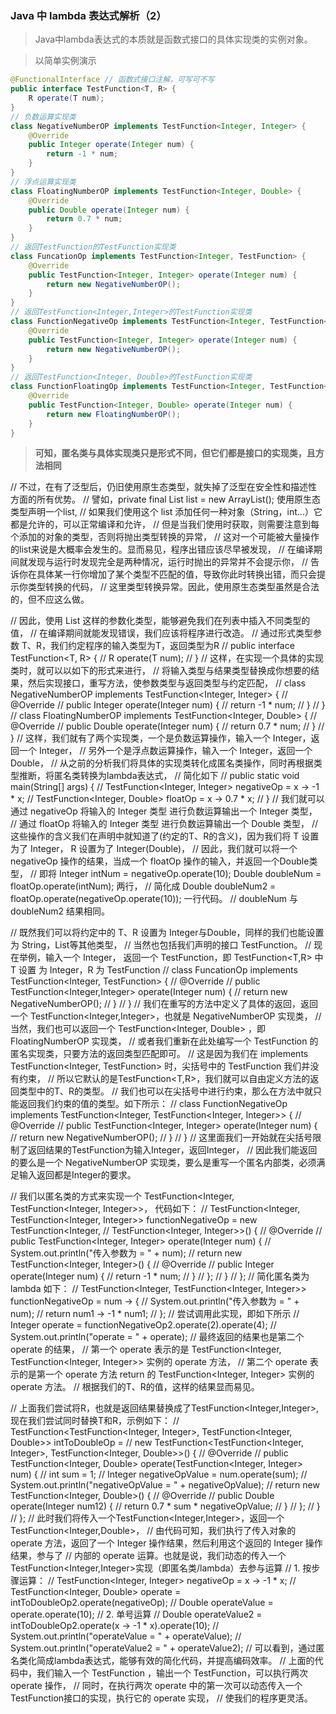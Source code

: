 ### Java 中 lambda 表达式解析（2）
>  Java中lambda表达式的本质就是函数式接口的具体实现类的实例对象。

>以简单实例演示
```java
@FunctionalInterface // 函数式接口注解，可写可不写
public interface TestFunction<T, R> {
	R operate(T num);
}
// 负数运算实现类
class NegativeNumberOP implements TestFunction<Integer, Integer> {
	@Override
	public Integer operate(Integer num) {
		return -1 * num;
	}
}
// 浮点运算实现类
class FloatingNumberOP implements TestFunction<Integer, Double> {
	@Override
	public Double operate(Integer num) {
		return 0.7 * num;
	}
}
// 返回TestFunction的TestFunction实现类
class FuncationOp implements TestFunction<Integer, TestFunction> {
	@Override
	public TestFunction<Integer, Integer> operate(Integer num) {
		return new NegativeNumberOP();
	}
}
// 返回TestFunction<Integer,Integer>的TestFunction实现类
class FunctionNegativeOp implements TestFunction<Integer, TestFunction<Integer, Integer>> {
	@Override
	public TestFunction<Integer, Integer> operate(Integer num) {
		return new NegativeNumberOP();
	}
}
// 返回TestFunction<Integer, Double>的TestFunction实现类
class FunctionFloatingOp implements TestFunction<Integer, TestFunction<Integer, Double>> {
	@Override
	public TestFunction<Integer, Double> operate(Integer num) {
		return new FloatingNumberOP();
	}
}
```

> **可知，匿名类与具体实现类只是形式不同，但它们都是接口的实现类，且方法相同**

//  不过，在有了泛型后，仍旧使用原生态类型，就失掉了泛型在安全性和描述性方面的所有优势。
//  譬如，private final List list = new ArrayList(); 使用原生态类型声明一个list,
//  如果我们使用这个 list 添加任何一种对象（String，int...）它都是允许的，可以正常编译和允许，
//  但是当我们使用时获取，则需要注意到每个添加的对象的类型，否则将抛出类型转换的异常，
//  这对一个可能被大量操作的list来说是大概率会发生的。显而易见，程序出错应该尽早被发现，
//  在编译期间就发现与运行时发现完全是两种情况，运行时抛出的异常并不会提示你，
//  告诉你在具体某一行你增加了某个类型不匹配的值，导致你此时转换出错，而只会提示你类型转换的代码，
//  这里类型转换异常。因此，使用原生态类型虽然是合法的，但不应这么做。

//  因此，使用 List<String> 这样的参数化类型，能够避免我们在列表中插入不同类型的值，
//  在编译期间就能发现错误，我们应该将程序进行改造。
//  通过形式类型参数 T、R，我们约定程序的输入类型为T，返回类型为R
//  public interface TestFunction<T, R> {
//	  R operate(T num);
//  }
//  这样，在实现一个具体的实现类时，就可以以如下的形式来进行，
//  将输入类型与结果类型替换成你想要的结果，然后实现接口，重写方法，使参数类型与返回类型与约定匹配，
//  class NegativeNumberOP implements TestFunction<Integer, Integer> {
//	  @Override
//	  public Integer operate(Integer num) {
//	    return -1 * num;
//	  }
//  }
//  class FloatingNumberOP implements TestFunction<Integer, Double> {
//  	@Override
//  	public Double operate(Integer num) {
//  		return 0.7 * num;
//  	}
//  }
//  这样，我们就有了两个实现类，一个是负数运算操作，输入一个 Integer，返回一个 Integer，
//  另外一个是浮点数运算操作，输入一个 Integer，返回一个 Double，
//  从之前的分析我们将具体的实现类转化成匿名类操作，同时再根据类型推断，将匿名类转换为lambda表达式，
//  简化如下
//  public static void main(String[] args) {
//    TestFunction<Integer, Integer> negativeOp = x -> -1 * x;
//    TestFunction<Integer, Double> floatOp = x -> 0.7 * x;
//  }
//  我们就可以通过 negativeOp 将输入的 Integer 类型 进行负数运算输出一个 Integer 类型，
//  通过 floatOp 将输入的 Integer 类型 进行负数运算输出一个 Double 类型，
//  这些操作的含义我们在声明中就知道了(约定的T、R的含义)，因为我们将 T 设置为了 Integer， R 设置为了 Integer(Double)，
//  因此，我们就可以将一个 negativeOp 操作的结果，当成一个 floatOp 操作的输入，并返回一个Double类型，
//  即将 Integer intNum = negativeOp.operate(10); Double doubleNum = floatOp.operate(intNum); 两行，
//	简化成 Double doubleNum2 = floatOp.operate(negativeOp.operate(10)); 一行代码。
//  doubleNum 与 doubleNum2 结果相同。

//  既然我们可以将约定中的 T、R 设置为 Integer与Double，同样的我们也能设置为 String，List等其他类型，
//  当然也包括我们声明的接口 TestFunction。
//  现在举例，输入一个 Integer， 返回一个 TestFunction，即 TestFunction<T,R> 中 T 设置 为 Integer，R 为 TestFunction
//	class FuncationOp implements TestFunction<Integer, TestFunction> {
//		@Override
//		public TestFunction<Integer,Integer> operate(Integer num) {
//			return new NegativeNumberOP();
//		}
//	}
//  我们在重写的方法中定义了具体的返回，返回一个 TestFunction<Integer,Integer>，也就是 NegativeNumberOP 实现类，
//  当然，我们也可以返回一个 TestFunction<Integer, Double> ，即 FloatingNumberOP 实现类，
//  或者我们重新在此处编写一个 TestFunction 的匿名实现类，只要方法的返回类型匹配即可。
//  这是因为我们在 implements TestFunction<Integer, TestFunction> 时，尖括号中的 TestFunction 我们并没有约束，
//  所以它默认的是TestFunction<T,R>，我们就可以自由定义方法的返回类型中的T、R的类型。
//  我们也可以在尖括号中进行约束，那么在方法中就只能返回我们约束的值的类型。如下所示：
//	class FunctionNegativeOp implements TestFunction<Integer, TestFunction<Integer, Integer>> {
//		@Override
//		public TestFunction<Integer, Integer> operate(Integer num) {
//			return new NegativeNumberOP();
//		}
//	}
//  这里面我们一开始就在尖括号限制了返回结果的TestFunction为输入Integer，返回Integer，
//  因此我们能返回的要么是一个 NegativeNumberOP 实现类，要么是重写一个匿名内部类，必须满足输入返回都是Integer的要求。


//  我们以匿名类的方式来实现一个 TestFunction<Integer, TestFunction<Integer, Integer>>， 代码如下：
//	TestFunction<Integer, TestFunction<Integer, Integer>> functionNegativeOp = new TestFunction<Integer,
//			                                                                                           TestFunction<Integer, Integer>>() {
//		@Override
//		public TestFunction<Integer, Integer> operate(Integer num) {
//			System.out.println("传入参数为 = " + num);
//			return new TestFunction<Integer, Integer>() {
//				@Override
//				public Integer operate(Integer num) {
//					return -1 * num;
//				}
//			};
//		}
//	};
//  简化匿名类为 lambda 如下：
//	TestFunction<Integer, TestFunction<Integer, Integer>> functionNegativeOp = num -> {
//		System.out.println("传入参数为 = " + num);
//		return num1 -> -1 * num1;
//	};
//  尝试调用此实现，即如下所示
//  Integer operate = functionNegativeOp2.operate(2).operate(4);
//	System.out.println("operate = " + operate);
//  最终返回的结果也是第二个 operate 的结果，
//  第一个 operate 表示的是 TestFunction<Integer, TestFunction<Integer, Integer>> 实例的 operate 方法，
//  第二个 operate 表示的是第一个 operate 方法 return 的 TestFunction<Integer, Integer> 实例的 operate 方法。
//  根据我们的T、R的值，这样的结果显而易见。


//  上面我们尝试将R，也就是返回结果替换成了TestFunction<Integer,Integer>,现在我们尝试同时替换T和R，示例如下：
//	TestFunction<TestFunction<Integer, Integer>, TestFunction<Integer, Double>> intToDoubleOp =
//		new TestFunction<TestFunction<Integer, Integer>, TestFunction<Integer, Double>>() {
//			@Override
//			public TestFunction<Integer, Double> operate(TestFunction<Integer, Integer> num) {
//				int sum = 1;
//				Integer negativeOpValue = num.operate(sum);
//				System.out.println("negativeOpValue = " + negativeOpValue);
//				return new TestFunction<Integer, Double>() {
//					@Override
//					public Double operate(Integer num12) {
//						return 0.7 * sum * negativeOpValue;
//					}
//				};
//			}
//	};
//  此时我们将传入一个TestFunction<Integer,Integer>，返回一个TestFunction<Integer,Double>，
//  由代码可知，我们执行了传入对象的 operate 方法，返回了一个 Integer 操作结果，然后利用这个返回的 Integer 操作结果，参与了
//  内部的 operate 运算。也就是说，我们动态的传入一个TestFunction<Integer,Integer>实现（即匿名类/lambda）去参与运算
//  1. 按步骤运算：
//  TestFunction<Integer, Integer> negativeOp = x -> -1 * x;
//	TestFunction<Integer, Double> operate = intToDoubleOp2.operate(negativeOp);
//  Double operateValue = operate.operate(10);
//  2. 单号运算
//  Double operateValue2 = intToDoubleOp2.operate(x -> -1 * x).operate(10);
//  System.out.println("operateValue = " + operateValue);
//  System.out.println("operateValue2 = " + operateValue2);
//  可以看到，通过匿名类化简成lambda表达式，能够有效的简化代码，并提高编码效率。
//  上面的代码中，我们输入一个 TestFunction ，输出一个 TestFunction，可以执行两次 operate 操作，
//  同时，在执行两次 operate 中的第一次可以动态传入一个TestFunction接口的实现，执行它的 operate 实现，
//  使我们的程序更灵活。


